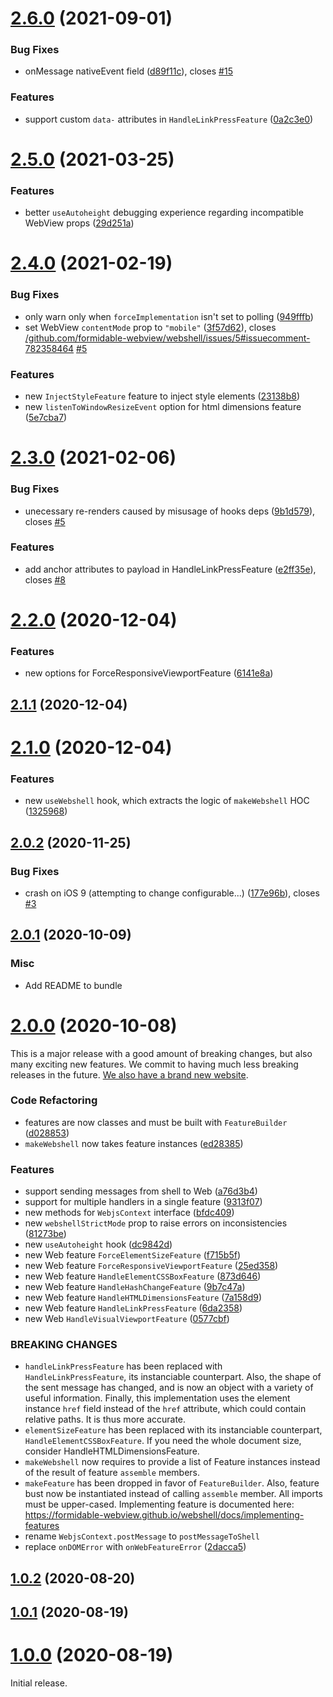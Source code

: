 # [2.6.0](https://github.com/formidable-webview/webshell/compare/v2.5.0...v2.6.0) (2021-09-01)


### Bug Fixes

* onMessage nativeEvent field ([d89f11c](https://github.com/formidable-webview/webshell/commit/d89f11cf7cf904567ff8a864560b87367e962670)), closes [#15](https://github.com/formidable-webview/webshell/issues/15)


### Features

* support custom `data-` attributes in `HandleLinkPressFeature` ([0a2c3e0](https://github.com/formidable-webview/webshell/commit/0a2c3e0044c78c8f55800c57c4f9d472b5af65c3))

# [2.5.0](https://github.com/formidable-webview/webshell/compare/v2.4.0...v2.5.0) (2021-03-25)


### Features

* better `useAutoheight` debugging experience regarding incompatible WebView props ([29d251a](https://github.com/formidable-webview/webshell/commit/29d251a40e5126e38d96d29a2a1c215064a99e69))

# [2.4.0](https://github.com/formidable-webview/webshell/compare/v2.3.0...v2.4.0) (2021-02-19)


### Bug Fixes

* only warn only when `forceImplementation` isn't set to polling ([949fffb](https://github.com/formidable-webview/webshell/commit/949fffb95af84af814df5b65c9d6dd16a2b3d2b5))
* set WebView `contentMode` prop to `"mobile"` ([3f57d62](https://github.com/formidable-webview/webshell/commit/3f57d6277f24ce63dee8ca8490bc6fafb0de9975)), closes [/github.com/formidable-webview/webshell/issues/5#issuecomment-782358464](https://github.com//github.com/formidable-webview/webshell/issues/5/issues/issuecomment-782358464) [#5](https://github.com/formidable-webview/webshell/issues/5)


### Features

* new `InjectStyleFeature` feature to inject style elements ([23138b8](https://github.com/formidable-webview/webshell/commit/23138b85be7debd4a97613f6744ca6953453539a))
* new `listenToWindowResizeEvent` option for html dimensions feature ([5e7cba7](https://github.com/formidable-webview/webshell/commit/5e7cba73c48e7d69943401edfb31bd7793fe528d))

# [2.3.0](https://github.com/formidable-webview/webshell/compare/v2.2.0...v2.3.0) (2021-02-06)


### Bug Fixes

* unecessary re-renders caused by misusage of hooks deps ([9b1d579](https://github.com/formidable-webview/webshell/commit/9b1d579fe82d2df03a658beaff14a6e5c02d6686)), closes [#5](https://github.com/formidable-webview/webshell/issues/5)


### Features

* add anchor attributes to payload in HandleLinkPressFeature ([e2ff35e](https://github.com/formidable-webview/webshell/commit/e2ff35e325b44fd5ae9b417fa914741a77271590)), closes [#8](https://github.com/formidable-webview/webshell/issues/8)

# [2.2.0](https://github.com/formidable-webview/webshell/compare/v2.1.1...v2.2.0) (2020-12-04)


### Features

* new options for ForceResponsiveViewportFeature ([6141e8a](https://github.com/formidable-webview/webshell/commit/6141e8a574fa66b3d5eecf6837a84ce6ac175c3b))

## [2.1.1](https://github.com/formidable-webview/webshell/compare/v2.1.0...v2.1.1) (2020-12-04)

# [2.1.0](https://github.com/formidable-webview/webshell/compare/v2.0.2...v2.1.0) (2020-12-04)


### Features

* new `useWebshell` hook, which extracts the logic of `makeWebshell` HOC ([1325968](https://github.com/formidable-webview/webshell/commit/1325968c5c24a9fd589c34f6194bf5e1180f03eb))

## [2.0.2](https://github.com/formidable-webview/webshell/compare/v2.0.1...v2.0.2) (2020-11-25)


### Bug Fixes

* crash on iOS 9 (attempting to change configurable...) ([177e96b](https://github.com/formidable-webview/webshell/commit/177e96bee3f6ff67811abeb890991665ef01e6be)), closes [#3](https://github.com/formidable-webview/webshell/issues/3)

## [2.0.1](https://github.com/formidable-webview/webshell/compare/v2.0.0...v2.0.1) (2020-10-09)

### Misc

- Add README to bundle

# [2.0.0](https://github.com/formidable-webview/webshell/compare/v1.0.2...v2.0.0) (2020-10-08)

This is a major release with a good amount of breaking changes, but also many exciting new features. We commit to having much less breaking releases in the future. [We also have a brand new website](https://formidable-webview.github.io/webshell/).

### Code Refactoring

* features are now classes and must be built with `FeatureBuilder` ([d028853](https://github.com/formidable-webview/webshell/commit/d028853b964d55d4b0fa83d59fecb7591c6f7f48))
* `makeWebshell` now takes feature instances ([ed28385](https://github.com/formidable-webview/webshell/commit/ed28385a21f14b735a335a9b6141064e7d3ebc64))

### Features

* support sending messages from shell to Web ([a76d3b4](https://github.com/formidable-webview/webshell/commit/a76d3b4daaa39f1bc726f9bf566d700527d21cb4))
* support for multiple handlers in a single feature ([9313f07](https://github.com/formidable-webview/webshell/commit/9313f07a038ec1029721ea10cf473723f7f5687a))
* new methods for `WebjsContext` interface ([bfdc409](https://github.com/formidable-webview/webshell/commit/bfdc40990e1d35a9029d2c8f5ec249786d6372fc))
* new `webshellStrictMode` prop to raise errors on inconsistencies ([81273be](https://github.com/formidable-webview/webshell/commit/81273be0cd5129ca34a069ffff7d146e892658a0))
* new `useAutoheight` hook ([dc9842d](https://github.com/formidable-webview/webshell/commit/dc9842dd9107d1c292cd65337d42f23672432943))
* new Web feature `ForceElementSizeFeature` ([f715b5f](https://github.com/formidable-webview/webshell/commit/f715b5f17cd2b318849dd73fa18c9078f2991414))
* new Web feature `ForceResponsiveViewportFeature` ([25ed358](https://github.com/formidable-webview/webshell/commit/25ed358e9370effc01575b34a54f2ad7498b7452))
* new Web feature `HandleElementCSSBoxFeature` ([873d646](https://github.com/formidable-webview/webshell/commit/873d6468fb5e5a9e1fbf807acd52ecb307d5c07f))
* new Web feature `HandleHashChangeFeature` ([9b7c47a](https://github.com/formidable-webview/webshell/commit/9b7c47a94fcb5c1f3fc751786f7d8f863ceeab39))
* new Web feature `HandleHTMLDimensionsFeature` ([7a158d9](https://github.com/formidable-webview/webshell/commit/7a158d9453d623757dc4daa436e14e9ef7ce8c1e))
* new Web feature `HandleLinkPressFeature` ([6da2358](https://github.com/formidable-webview/webshell/commit/6da23584481d0c93d53febaab0c75a53c9659da5))
* new Web `HandleVisualViewportFeature` ([0577cbf](https://github.com/formidable-webview/webshell/commit/0577cbf304b57d0be75bc3cc7fde758d230fda31))

### BREAKING CHANGES

* `handleLinkPressFeature` has been replaced with
`HandleLinkPressFeature`, its instanciable counterpart. Also, the shape of
the sent message has changed, and is now an object with a variety of
useful information. Finally, this implementation uses the element
instance `href` field instead of the `href` attribute, which could contain
relative paths. It is thus more accurate.
* `elementSizeFeature` has been replaced with its
instanciable counterpart, `HandleElementCSSBoxFeature`. If you need the
whole document size, consider HandleHTMLDimensionsFeature.
* `makeWebshell` now requires to provide a list of Feature
instances instead of the result of feature `assemble` members.
* `makeFeature` has been dropped in favor of
`FeatureBuilder`. Also, feature bust now be instantiated instead of
calling `assemble` member. All imports must be upper-cased.
Implementing feature is documented here:
https://formidable-webview.github.io/webshell/docs/implementing-features
* rename `WebjsContext.postMessage` to `postMessageToShell`
* replace `onDOMError` with `onWebFeatureError` ([2dacca5](https://github.com/formidable-webview/webshell/commit/2dacca5ed57b75e9ffada208de3871be08288f9a))

## [1.0.2](https://github.com/formidable-webview/webshell/compare/v1.0.1...v1.0.2) (2020-08-20)

## [1.0.1](https://github.com/formidable-webview/webshell/compare/v1.0.0...v1.0.1) (2020-08-19)

# [1.0.0](https://github.com/formidable-webview/webshell/compare/v0.10.1-alpha.0...v1.0.0) (2020-08-19)

Initial release.
